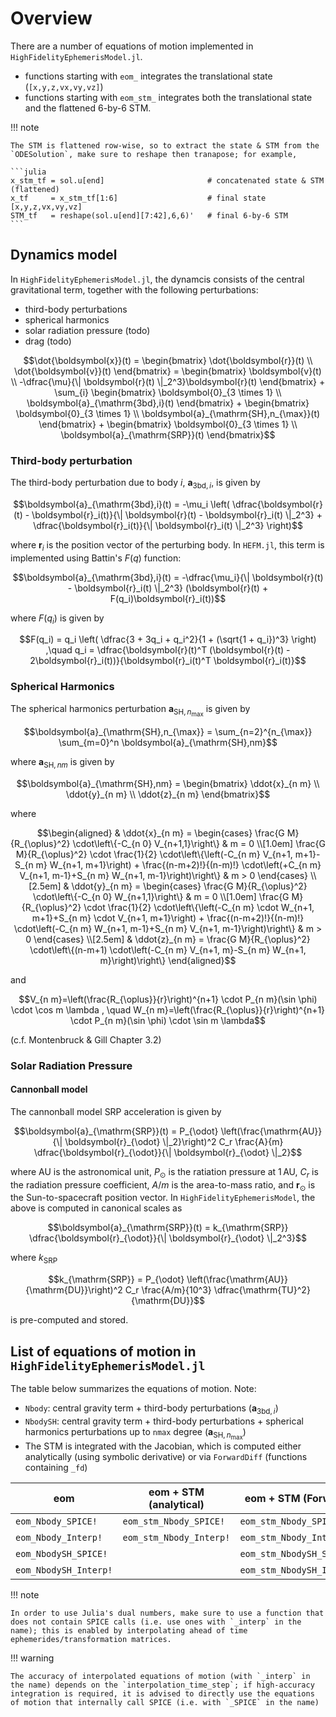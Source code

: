 # Overview

There are a number of equations of motion implemented in `HighFidelityEphemerisModel.jl`.

- functions starting with `eom_` integrates the translational state (`[x,y,z,vx,vy,vz]`)
- functions starting with `eom_stm_` integrates both the translational state and the flattened 6-by-6 STM.

!!! note

    The STM is flattened row-wise, so to extract the state & STM from the `ODESolution`, make sure to reshape then tranapose; for example,

    ```julia
    x_stm_tf = sol.u[end]                       # concatenated state & STM (flattened)
    x_tf     = x_stm_tf[1:6]                    # final state [x,y,z,vx,vy,vz]
    STM_tf   = reshape(sol.u[end][7:42],6,6)'   # final 6-by-6 STM
    ```

## Dynamics model

In `HighFidelityEphemerisModel.jl`, the dynamcis consists of the central gravitational term, together with the following perturbations:

- third-body perturbations
- spherical harmonics
- solar radiation pressure (todo)
- drag (todo)

```math
\dot{\boldsymbol{x}}(t) = 
\begin{bmatrix}
    \dot{\boldsymbol{r}}(t) \\ \dot{\boldsymbol{v}}(t)
\end{bmatrix} = 
\begin{bmatrix}
    \boldsymbol{v}(t)
    \\ -\dfrac{\mu}{\| \boldsymbol{r}(t) \|_2^3}\boldsymbol{r}(t)
\end{bmatrix}
+
\sum_{i} 
\begin{bmatrix}
    \boldsymbol{0}_{3 \times 1} 
    \\ \boldsymbol{a}_{\mathrm{3bd},i}(t)
\end{bmatrix}
+ 
\begin{bmatrix}
    \boldsymbol{0}_{3 \times 1}
    \\ \boldsymbol{a}_{\mathrm{SH},n_{\max}}(t)
\end{bmatrix}
+ 
\begin{bmatrix}
    \boldsymbol{0}_{3 \times 1}
    \\ \boldsymbol{a}_{\mathrm{SRP}}(t)
\end{bmatrix}
```

### Third-body perturbation

The third-body perturbation due to body $i$, $\boldsymbol{a}_{\mathrm{3bd},i}$, is given by

```math
\boldsymbol{a}_{\mathrm{3bd},i}(t)
= -\mu_i \left(
    \dfrac{\boldsymbol{r}(t) - \boldsymbol{r}_i(t)}{\| \boldsymbol{r}(t) - \boldsymbol{r}_i(t) \|_2^3}
    +
    \dfrac{\boldsymbol{r}_i(t)}{\| \boldsymbol{r}_i(t) \|_2^3}
\right)
```

where $\boldsymbol{r}_i$ is the position vector of the perturbing body.
In `HEFM.jl`, this term is implemented using Battin's $F(q)$ function:

```math
\boldsymbol{a}_{\mathrm{3bd},i}(t) =
-\dfrac{\mu_i}{\| \boldsymbol{r}(t) - \boldsymbol{r}_i(t) \|_2^3} (\boldsymbol{r}(t) + F(q_i)\boldsymbol{r}_i(t))
```

where $F(q_i)$ is given by

```math
F(q_i) = q_i \left( \dfrac{3 + 3q_i + q_i^2}{1 + (\sqrt{1 + q_i})^3} \right)
,\quad
q_i = \dfrac{\boldsymbol{r}(t)^T (\boldsymbol{r}(t) - 2\boldsymbol{r}_i(t))}{\boldsymbol{r}_i(t)^T \boldsymbol{r}_i(t)}
```

### Spherical Harmonics

The spherical harmonics perturbation $\boldsymbol{a}_{\mathrm{SH},n_{\max}}$ is given by

```math
\boldsymbol{a}_{\mathrm{SH},n_{\max}} = 
\sum_{n=2}^{n_{\max}} \sum_{m=0}^n \boldsymbol{a}_{\mathrm{SH},nm}
```

where $\boldsymbol{a}_{\mathrm{SH},nm}$ is given by

```math
\boldsymbol{a}_{\mathrm{SH},nm} = 
\begin{bmatrix}
    \ddot{x}_{n m} \\ \ddot{y}_{n m} \\ \ddot{z}_{n m}
\end{bmatrix}
```

where

```math
\begin{aligned}
& \ddot{x}_{n m} =
\begin{cases}
    \frac{G M}{R_{\oplus}^2} \cdot\left\{-C_{n 0} V_{n+1,1}\right\} & m = 0 \\[1.0em]
    \frac{G M}{R_{\oplus}^2} \cdot \frac{1}{2} \cdot\left\{\left(-C_{n m} V_{n+1, m+1}-S_{n m} W_{n+1, m+1}\right) + \frac{(n-m+2)!}{(n-m)!} \cdot\left(+C_{n m} V_{n+1, m-1}+S_{n m} W_{n+1, m-1}\right)\right\} & m > 0
\end{cases}
\\[2.5em]
& \ddot{y}_{n m} = 
\begin{cases}
    \frac{G M}{R_{\oplus}^2} \cdot\left\{-C_{n 0} W_{n+1,1}\right\} & m = 0 \\[1.0em]
    \frac{G M}{R_{\oplus}^2} \cdot \frac{1}{2} \cdot\left\{\left(-C_{n m} \cdot W_{n+1, m+1}+S_{n m} \cdot V_{n+1, m+1}\right) + \frac{(n-m+2)!}{(n-m)!} \cdot\left(-C_{n m} W_{n+1, m-1}+S_{n m} V_{n+1, m-1}\right)\right\} & m > 0
\end{cases}
\\[2.5em]
& \ddot{z}_{n m} = \frac{G M}{R_{\oplus}^2} \cdot\left\{(n-m+1) \cdot\left(-C_{n m} V_{n+1, m}-S_{n m} W_{n+1, m}\right)\right\}
\end{aligned}
```

and 

```math
V_{n m}=\left(\frac{R_{\oplus}}{r}\right)^{n+1} \cdot P_{n m}(\sin \phi) \cdot \cos m \lambda ,
\quad
W_{n m}=\left(\frac{R_{\oplus}}{r}\right)^{n+1} \cdot P_{n m}(\sin \phi) \cdot \sin m \lambda
```

(c.f. Montenbruck & Gill Chapter 3.2)


### Solar Radiation Pressure 

#### Cannonball model

The cannonball model SRP acceleration is given by

```math
\boldsymbol{a}_{\mathrm{SRP}}(t) = 
P_{\odot} \left(\frac{\mathrm{AU}}{\| \boldsymbol{r}_{\odot} \|_2}\right)^2 C_r \frac{A}{m} \dfrac{\boldsymbol{r}_{\odot}}{\| \boldsymbol{r}_{\odot} \|_2}
```

where $\mathrm{AU}$ is the astronomical unit, $P_{\odot}$ is the ratiation pressure at $1\,\mathrm{AU}$, $C_r$ is the radiation pressure coefficient, $A/m$ is the area-to-mass ratio, and $\boldsymbol{r}_{\odot}$ is the Sun-to-spacecraft position vector.
In `HighFidelityEphemerisModel`, the above is computed in canonical scales as

```math
\boldsymbol{a}_{\mathrm{SRP}}(t) = k_{\mathrm{SRP}} \dfrac{\boldsymbol{r}_{\odot}}{\| \boldsymbol{r}_{\odot} \|_2^3}
```

where $k_{\mathrm{SRP}}$

```math
k_{\mathrm{SRP}} = 
P_{\odot} \left(\frac{\mathrm{AU}}{\mathrm{DU}}\right)^2 C_r \frac{A/m}{10^3}  \dfrac{\mathrm{TU}^2}{\mathrm{DU}}
```

is pre-computed and stored.


## List of equations of motion in `HighFidelityEphemerisModel.jl`

The table below summarizes the equations of motion. Note: 

- `Nbody`: central gravity term + third-body perturbations ($\boldsymbol{a}_{\mathrm{3bd},i}$)
- `NbodySH`: central gravity term + third-body perturbations + spherical harmonics perturbations up to `nmax` degree ($\boldsymbol{a}_{\mathrm{SH},n_{\max}}$)
- The STM is integrated with the Jacobian, which is computed either analytically (using symbolic derivative) or via `ForwardDiff` (functions containing `_fd`)

| eom                   | eom + STM (analytical)  | eom + STM (ForwardDiff)      | `EnsembleThreads` compatibility |
|-----------------------|-------------------------|------------------------------|---------------------------------|
| `eom_Nbody_SPICE!`    | `eom_stm_Nbody_SPICE!`  | `eom_stm_Nbody_SPICE_fd!`    | no                              |
| `eom_Nbody_Interp!`   | `eom_stm_Nbody_Interp!` | `eom_stm_Nbody_Interp_fd!`   | yes                             |
| `eom_NbodySH_SPICE!`  |                         | `eom_stm_NbodySH_SPICE_fd!`  | no                              |
| `eom_NbodySH_Interp!` |                         | `eom_stm_NbodySH_Interp_fd!` | yes                             |


!!! note

    In order to use Julia's dual numbers, make sure to use a function that does not contain SPICE calls (i.e. use ones with `_interp` in the name); this is enabled by interpolating ahead of time ephemerides/transformation matrices.

!!! warning

    The accuracy of interpolated equations of motion (with `_interp` in the name) depends on the `interpolation_time_step`; if high-accuracy integration is required, it is advised to directly use the equations of motion that internally call SPICE (i.e. with `_SPICE` in the name)

